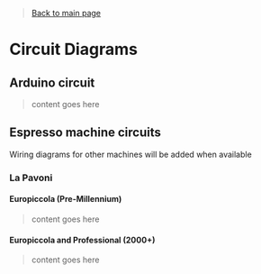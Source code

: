 > [Back to main page](../README.md)

# Circuit Diagrams

## Arduino circuit
> content goes here

## Espresso machine circuits
Wiring diagrams for other machines will be added when available

### La Pavoni 

#### Europiccola (Pre-Millennium)
> content goes here

#### Europiccola and Professional (2000+)
> content goes here
